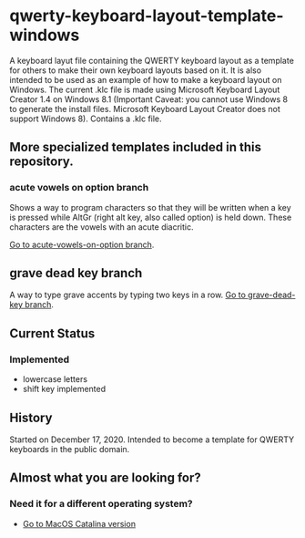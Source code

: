 # qwerty-keyboard-layout-template-windows
A keyboard layut file containing the QWERTY keyboard layout as a template for others to make their own keyboard layouts based on it. 
It is also intended to be used as an example of how to make a keyboard layout on Windows.
The current .klc file is made using Microsoft Keyboard Layout Creator 1.4 on Windows 8.1 (Important Caveat: you cannot use Windows 8 to generate the install files. Microsoft Keyboard Layout Creator does not support Windows 8).
 Contains a .klc file.
 
 
 ## More specialized templates included in this repository.
 ### acute vowels on option branch
 Shows a way to program characters so that they will be written when a key is pressed while AltGr (right alt key, also called option) is held down. These characters are the vowels with an acute diacritic.
 
 [Go to acute-vowels-on-option branch][acute-vowels-on-option branch].
 
 ## grave dead key branch
 A way to type grave accents by typing two keys in a row.
 [Go to grave-dead-key branch][grave-dead-key branch].
 
## Current Status
### Implemented
- lowercase letters
- shift key implemented

## History
Started on December 17, 2020. Intended to become a template for QWERTY keyboards in the public domain.

## Almost what you are looking for?
### Need it for a different operating system?
- [Go to MacOS Catalina version][qwerty-keyboard-layout-mac-template]

[acute-vowels-on-option branch]: https://github.com/elsanussi-s-mneina/qwerty-keyboard-layout-template-windows/tree/acute-vowels-on-option
[grave-dead-key branch]: https://github.com/elsanussi-s-mneina/qwerty-keyboard-layout-template-windows/tree/grave-dead-key
[qwerty-keyboard-layout-mac-template]: https://github.com/elsanussi-s-mneina/qwerty-keyboard-layout-template-macos-catalina
